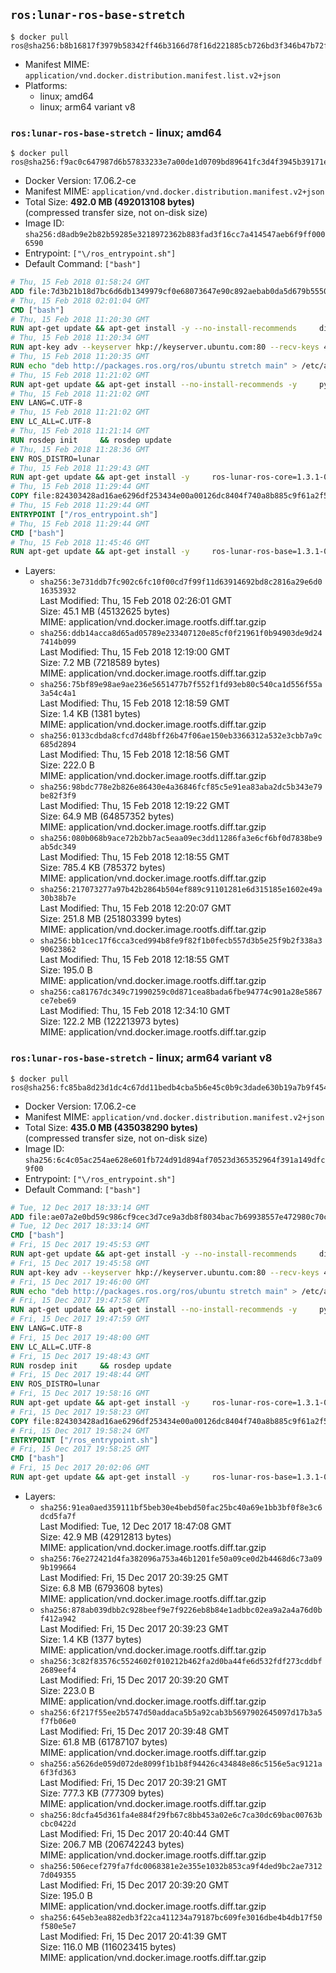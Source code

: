 ## `ros:lunar-ros-base-stretch`

```console
$ docker pull ros@sha256:b8b16817f3979b58342ff46b3166d78f16d221885cb726bd3f346b47b72f967f
```

-	Manifest MIME: `application/vnd.docker.distribution.manifest.list.v2+json`
-	Platforms:
	-	linux; amd64
	-	linux; arm64 variant v8

### `ros:lunar-ros-base-stretch` - linux; amd64

```console
$ docker pull ros@sha256:f9ac0c647987d6b57833233e7a00de1d0709bd89641fc3d4f3945b39171e584a
```

-	Docker Version: 17.06.2-ce
-	Manifest MIME: `application/vnd.docker.distribution.manifest.v2+json`
-	Total Size: **492.0 MB (492013108 bytes)**  
	(compressed transfer size, not on-disk size)
-	Image ID: `sha256:d8adb9e2b82b59285e3218972362b883fad3f16cc7a414547aeb6f9ff0006590`
-	Entrypoint: `["\/ros_entrypoint.sh"]`
-	Default Command: `["bash"]`

```dockerfile
# Thu, 15 Feb 2018 01:58:24 GMT
ADD file:7d3b21b18d7bc6d6db1349979cf0e68073647e90c892aebab0da5d679b5550eb in / 
# Thu, 15 Feb 2018 02:01:04 GMT
CMD ["bash"]
# Thu, 15 Feb 2018 11:20:30 GMT
RUN apt-get update && apt-get install -y --no-install-recommends     dirmngr     gnupg2     && rm -rf /var/lib/apt/lists/*
# Thu, 15 Feb 2018 11:20:34 GMT
RUN apt-key adv --keyserver hkp://keyserver.ubuntu.com:80 --recv-keys 421C365BD9FF1F717815A3895523BAEEB01FA116
# Thu, 15 Feb 2018 11:20:35 GMT
RUN echo "deb http://packages.ros.org/ros/ubuntu stretch main" > /etc/apt/sources.list.d/ros-latest.list
# Thu, 15 Feb 2018 11:21:02 GMT
RUN apt-get update && apt-get install --no-install-recommends -y     python-rosdep     python-rosinstall     python-vcstools     && rm -rf /var/lib/apt/lists/*
# Thu, 15 Feb 2018 11:21:02 GMT
ENV LANG=C.UTF-8
# Thu, 15 Feb 2018 11:21:02 GMT
ENV LC_ALL=C.UTF-8
# Thu, 15 Feb 2018 11:21:14 GMT
RUN rosdep init     && rosdep update
# Thu, 15 Feb 2018 11:28:36 GMT
ENV ROS_DISTRO=lunar
# Thu, 15 Feb 2018 11:29:43 GMT
RUN apt-get update && apt-get install -y     ros-lunar-ros-core=1.3.1-0*     && rm -rf /var/lib/apt/lists/*
# Thu, 15 Feb 2018 11:29:44 GMT
COPY file:824303428ad16ae6296df253434e00a00126dc8404f740a8b885c9f61a2f5fcb in / 
# Thu, 15 Feb 2018 11:29:44 GMT
ENTRYPOINT ["/ros_entrypoint.sh"]
# Thu, 15 Feb 2018 11:29:44 GMT
CMD ["bash"]
# Thu, 15 Feb 2018 11:45:46 GMT
RUN apt-get update && apt-get install -y     ros-lunar-ros-base=1.3.1-0*     && rm -rf /var/lib/apt/lists/*
```

-	Layers:
	-	`sha256:3e731ddb7fc902c6fc10f00cd7f99f11d63914692bd8c2816a29e6d016353932`  
		Last Modified: Thu, 15 Feb 2018 02:26:01 GMT  
		Size: 45.1 MB (45132625 bytes)  
		MIME: application/vnd.docker.image.rootfs.diff.tar.gzip
	-	`sha256:ddb14acca8d65ad05789e233407120e85cf0f21961f0b94903de9d247414b099`  
		Last Modified: Thu, 15 Feb 2018 12:19:00 GMT  
		Size: 7.2 MB (7218589 bytes)  
		MIME: application/vnd.docker.image.rootfs.diff.tar.gzip
	-	`sha256:75bf89e98ae9ae236e5651477b7f552f1fd93eb80c540ca1d556f55a3a54c4a1`  
		Last Modified: Thu, 15 Feb 2018 12:18:59 GMT  
		Size: 1.4 KB (1381 bytes)  
		MIME: application/vnd.docker.image.rootfs.diff.tar.gzip
	-	`sha256:0133cdbda8cfcd7d48bff26b47f06ae150eb3366312a532e3cbb7a9c685d2894`  
		Last Modified: Thu, 15 Feb 2018 12:18:56 GMT  
		Size: 222.0 B  
		MIME: application/vnd.docker.image.rootfs.diff.tar.gzip
	-	`sha256:98bdc778e2b826e86430e4a36846fcf85c5e91ea83aba2dc5b343e79be82f3f9`  
		Last Modified: Thu, 15 Feb 2018 12:19:22 GMT  
		Size: 64.9 MB (64857352 bytes)  
		MIME: application/vnd.docker.image.rootfs.diff.tar.gzip
	-	`sha256:080b068b9ace72b2bb7ac5eaa09ec3dd11286fa3e6cf6bf0d7838be9ab5dc349`  
		Last Modified: Thu, 15 Feb 2018 12:18:55 GMT  
		Size: 785.4 KB (785372 bytes)  
		MIME: application/vnd.docker.image.rootfs.diff.tar.gzip
	-	`sha256:217073277a97b42b2864b504ef889c91101281e6d315185e1602e49a30b38b7e`  
		Last Modified: Thu, 15 Feb 2018 12:20:07 GMT  
		Size: 251.8 MB (251803399 bytes)  
		MIME: application/vnd.docker.image.rootfs.diff.tar.gzip
	-	`sha256:bb1cec17f6cca3ced994b8fe9f82f1b0fecb557d3b5e25f9b2f338a390623862`  
		Last Modified: Thu, 15 Feb 2018 12:18:55 GMT  
		Size: 195.0 B  
		MIME: application/vnd.docker.image.rootfs.diff.tar.gzip
	-	`sha256:ca81767dc349c71990259c0d871cea8bada6fbe94774c901a28e5867ce7ebe69`  
		Last Modified: Thu, 15 Feb 2018 12:34:10 GMT  
		Size: 122.2 MB (122213973 bytes)  
		MIME: application/vnd.docker.image.rootfs.diff.tar.gzip

### `ros:lunar-ros-base-stretch` - linux; arm64 variant v8

```console
$ docker pull ros@sha256:fc85ba8d23d1dc4c67dd11bedb4cba5b6e45c0b9c3dade630b19a7b9f454158e
```

-	Docker Version: 17.06.2-ce
-	Manifest MIME: `application/vnd.docker.distribution.manifest.v2+json`
-	Total Size: **435.0 MB (435038290 bytes)**  
	(compressed transfer size, not on-disk size)
-	Image ID: `sha256:6c4c05ac254ae628e601fb724d91d894af70523d365352964f391a149dfc9f00`
-	Entrypoint: `["\/ros_entrypoint.sh"]`
-	Default Command: `["bash"]`

```dockerfile
# Tue, 12 Dec 2017 18:33:14 GMT
ADD file:ae07a2e0bd59c986cf9cec3d7ce9a3db8f8034bac7b69938557e472980c70cdc in / 
# Tue, 12 Dec 2017 18:33:14 GMT
CMD ["bash"]
# Fri, 15 Dec 2017 19:45:53 GMT
RUN apt-get update && apt-get install -y --no-install-recommends     dirmngr     gnupg2     && rm -rf /var/lib/apt/lists/*
# Fri, 15 Dec 2017 19:45:58 GMT
RUN apt-key adv --keyserver hkp://keyserver.ubuntu.com:80 --recv-keys 421C365BD9FF1F717815A3895523BAEEB01FA116
# Fri, 15 Dec 2017 19:46:00 GMT
RUN echo "deb http://packages.ros.org/ros/ubuntu stretch main" > /etc/apt/sources.list.d/ros-latest.list
# Fri, 15 Dec 2017 19:47:58 GMT
RUN apt-get update && apt-get install --no-install-recommends -y     python-rosdep     python-rosinstall     python-vcstools     && rm -rf /var/lib/apt/lists/*
# Fri, 15 Dec 2017 19:47:59 GMT
ENV LANG=C.UTF-8
# Fri, 15 Dec 2017 19:48:00 GMT
ENV LC_ALL=C.UTF-8
# Fri, 15 Dec 2017 19:48:43 GMT
RUN rosdep init     && rosdep update
# Fri, 15 Dec 2017 19:48:44 GMT
ENV ROS_DISTRO=lunar
# Fri, 15 Dec 2017 19:58:16 GMT
RUN apt-get update && apt-get install -y     ros-lunar-ros-core=1.3.1-0*     && rm -rf /var/lib/apt/lists/*
# Fri, 15 Dec 2017 19:58:23 GMT
COPY file:824303428ad16ae6296df253434e00a00126dc8404f740a8b885c9f61a2f5fcb in / 
# Fri, 15 Dec 2017 19:58:24 GMT
ENTRYPOINT ["/ros_entrypoint.sh"]
# Fri, 15 Dec 2017 19:58:25 GMT
CMD ["bash"]
# Fri, 15 Dec 2017 20:02:06 GMT
RUN apt-get update && apt-get install -y     ros-lunar-ros-base=1.3.1-0*     && rm -rf /var/lib/apt/lists/*
```

-	Layers:
	-	`sha256:91ea0aed359111bf5beb30e4bebd50fac25bc40a69e1bb3bf0f8e3c6dcd5fa7f`  
		Last Modified: Tue, 12 Dec 2017 18:47:08 GMT  
		Size: 42.9 MB (42912813 bytes)  
		MIME: application/vnd.docker.image.rootfs.diff.tar.gzip
	-	`sha256:76e272421d4fa382096a753a46b1201fe50a09ce0d2b4468d6c73a099b199664`  
		Last Modified: Fri, 15 Dec 2017 20:39:25 GMT  
		Size: 6.8 MB (6793608 bytes)  
		MIME: application/vnd.docker.image.rootfs.diff.tar.gzip
	-	`sha256:878ab039dbb2c928beef9e7f9226eb8b84e1adbbc02ea9a2a4a76d0bf412a942`  
		Last Modified: Fri, 15 Dec 2017 20:39:23 GMT  
		Size: 1.4 KB (1377 bytes)  
		MIME: application/vnd.docker.image.rootfs.diff.tar.gzip
	-	`sha256:3c82f83576c5524602f010212b462fa2d0ba44fe6d532fdf273cddbf2689eef4`  
		Last Modified: Fri, 15 Dec 2017 20:39:20 GMT  
		Size: 223.0 B  
		MIME: application/vnd.docker.image.rootfs.diff.tar.gzip
	-	`sha256:6f217f55ee2b5747d50addaca5b5a92cab3b5697902645097d17b3a5f7fb06e0`  
		Last Modified: Fri, 15 Dec 2017 20:39:48 GMT  
		Size: 61.8 MB (61787107 bytes)  
		MIME: application/vnd.docker.image.rootfs.diff.tar.gzip
	-	`sha256:a5626de059d072de8099f1b1b8f94426c434848e86c5156e5ac9121a6f3fd363`  
		Last Modified: Fri, 15 Dec 2017 20:39:21 GMT  
		Size: 777.3 KB (777309 bytes)  
		MIME: application/vnd.docker.image.rootfs.diff.tar.gzip
	-	`sha256:8dcfa45d361fa4e884f29fb67c8bb453a02e6c7ca30dc69bac00763bcbc0422d`  
		Last Modified: Fri, 15 Dec 2017 20:40:44 GMT  
		Size: 206.7 MB (206742243 bytes)  
		MIME: application/vnd.docker.image.rootfs.diff.tar.gzip
	-	`sha256:506ecef279fa7fdc0068381e2e355e1032b853ca9f4ded9bc2ae73127d049355`  
		Last Modified: Fri, 15 Dec 2017 20:39:20 GMT  
		Size: 195.0 B  
		MIME: application/vnd.docker.image.rootfs.diff.tar.gzip
	-	`sha256:645eb3ea882edb3f22ca411234a79187bc609fe3016dbe4b4db17f50f580e5e7`  
		Last Modified: Fri, 15 Dec 2017 20:41:39 GMT  
		Size: 116.0 MB (116023415 bytes)  
		MIME: application/vnd.docker.image.rootfs.diff.tar.gzip
